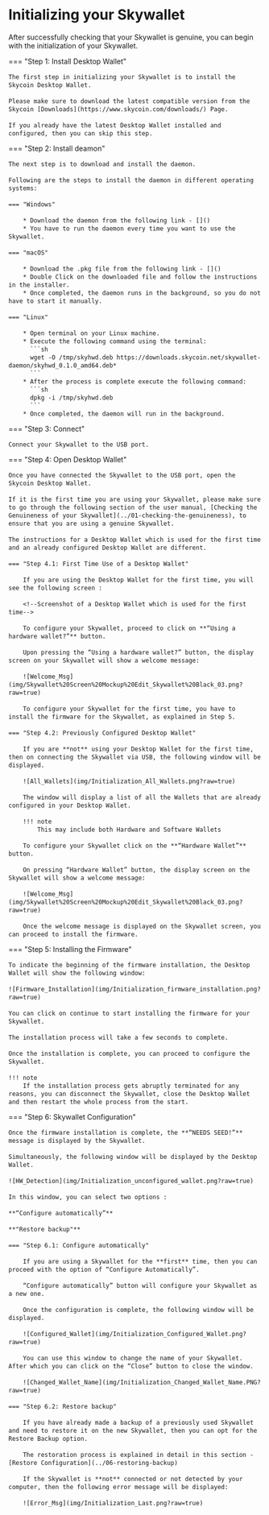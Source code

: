 # Initializing your Skywallet

After successfully checking that your Skywallet is genuine, you can begin with the initialization of your Skywallet.

=== "Step 1: Install Desktop Wallet"

    The first step in initializing your Skywallet is to install the Skycoin Desktop Wallet.

    Please make sure to download the latest compatible version from the Skycoin [Downloads](https://www.skycoin.com/downloads/) Page.

    If you already have the latest Desktop Wallet installed and configured, then you can skip this step.

=== "Step 2: Install deamon"

    The next step is to download and install the daemon.

    Following are the steps to install the daemon in different operating systems:

    === "Windows"

        * Download the daemon from the following link - []()
        * You have to run the daemon every time you want to use the Skywallet.

    === "macOS"

        * Download the .pkg file from the following link - []()
        * Double Click on the downloaded file and follow the instructions in the installer.
        * Once completed, the daemon runs in the background, so you do not have to start it manually.

    === "Linux"

        * Open terminal on your Linux machine.
        * Execute the following command using the terminal:  
          ```sh
          wget -O /tmp/skyhwd.deb https://downloads.skycoin.net/skywallet-daemon/skyhwd_0.1.0_amd64.deb*
          ```
        * After the process is complete execute the following command:  
          ```sh
          dpkg -i /tmp/skyhwd.deb
          ```
        * Once completed, the daemon will run in the background.

=== "Step 3: Connect"

    Connect your Skywallet to the USB port.

=== "Step 4: Open Desktop Wallet"

    Once you have connected the Skywallet to the USB port, open the Skycoin Desktop Wallet.

    If it is the first time you are using your Skywallet, please make sure to go through the following section of the user manual, [Checking the Genuineness of your Skywallet](../01-checking-the-genuineness), to ensure that you are using a genuine Skywallet.

    The instructions for a Desktop Wallet which is used for the first time and an already configured Desktop Wallet are different.

    === "Step 4.1: First Time Use of a Desktop Wallet" 

        If you are using the Desktop Wallet for the first time, you will see the following screen :

        <!--Screenshot of a Desktop Wallet which is used for the first time-->

        To configure your Skywallet, proceed to click on **“Using a hardware wallet?”** button.

        Upon pressing the “Using a hardware wallet?” button, the display screen on your Skywallet will show a welcome message:

        ![Welcome_Msg](img/Skywallet%20Screen%20Mockup%20Edit_Skywallet%20Black_03.png?raw=true)

        To configure your Skywallet for the first time, you have to install the firmware for the Skywallet, as explained in Step 5.

    === "Step 4.2: Previously Configured Desktop Wallet"

        If you are **not** using your Desktop Wallet for the first time, then on connecting the Skywallet via USB, the following window will be displayed.

        ![All_Wallets](img/Initialization_All_Wallets.png?raw=true)

        The window will display a list of all the Wallets that are already configured in your Desktop Wallet. 

        !!! note
            This may include both Hardware and Software Wallets

        To configure your Skywallet click on the **“Hardware Wallet”** button.

        On pressing “Hardware Wallet” button, the display screen on the Skywallet will show a welcome message:

        ![Welcome_Msg](img/Skywallet%20Screen%20Mockup%20Edit_Skywallet%20Black_03.png?raw=true)

        Once the welcome message is displayed on the Skywallet screen, you can proceed to install the firmware.

=== "Step 5: Installing the Firmware"

    To indicate the beginning of the firmware installation, the Desktop Wallet will show the following window:

    ![Firmware_Installation](img/Initialization_firmware_installation.png?raw=true)

    You can click on continue to start installing the firmware for your Skywallet.

    The installation process will take a few seconds to complete. 

    Once the installation is complete, you can proceed to configure the Skywallet.

    !!! note
        If the installation process gets abruptly terminated for any reasons, you can disconnect the Skywallet, close the Desktop Wallet and then restart the whole process from the start.

=== "Step 6: Skywallet Configuration"

    Once the firmware installation is complete, the **“NEEDS SEED!”** message is displayed by the Skywallet.

    Simultaneously, the following window will be displayed by the Desktop Wallet.

    ![HW_Detection](img/Initialization_unconfigured_wallet.png?raw=true)

    In this window, you can select two options :

    **“Configure automatically”**

    **"Restore backup"**

    === "Step 6.1: Configure automatically"

        If you are using a Skywallet for the **first** time, then you can proceed with the option of “Configure Automatically”.

        “Configure automatically” button will configure your Skywallet as a new one.

        Once the configuration is complete, the following window will be displayed.

        ![Configured_Wallet](img/Initialization_Configured_Wallet.png?raw=true)

        You can use this window to change the name of your Skywallet. After which you can click on the “Close” button to close the window.

        ![Changed_Wallet_Name](img/Initialization_Changed_Wallet_Name.PNG?raw=true)

    === "Step 6.2: Restore backup"

        If you have already made a backup of a previously used Skywallet and need to restore it on the new Skywallet, then you can opt for the Restore Backup option.

        The restoration process is explained in detail in this section - [Restore Configuration](../06-restoring-backup)

        If the Skywallet is **not** connected or not detected by your computer, then the following error message will be displayed:

        ![Error_Msg](img/Initialization_Last.png?raw=true)
